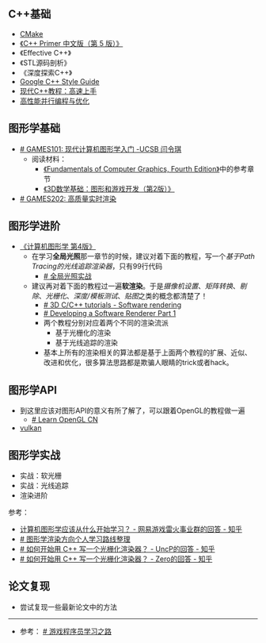 ## C++基础

- [CMake](https://github.com/ttroy50/cmake-examples)
- [《C++ Primer 中文版（第 5 版）》](../C++Primer5th/pdf/C++%20Primer%20中文版（第%205%20版）.pdf)
- 《Effective C++》
- 《STL源码剖析》
- 《深度探索C++》
- [Google C++ Style Guide](https://google.github.io/styleguide/cppguide.html)
- [现代C++教程：高速上手](https://changkun.de/modern-cpp/)
- [高性能并行编程与优化](https://github.com/parallel101/course)

## 图形学基础

- [# GAMES101: 现代计算机图形学入门 -UCSB 闫令琪](https://link.zhihu.com/?target=https%3A//sites.cs.ucsb.edu/~lingqi/teaching/games101.html)
  - 阅读材料：
    - [《Fundamentals of Computer Graphics, Fourth Edition》](./pdf/Fundamentals%20of%20Computer%20Graphics,%20Fourth%20Edition.pdf)中的参考章节
    - [《3D数学基础：图形和游戏开发（第2版）》](./pdf/3D数学基础：图形和游戏开发（第2版）.pdf)
- [# GAMES202: 高质量实时渲染](https://sites.cs.ucsb.edu/~lingqi/teaching/games202.html)

## 图形学进阶

- [《计算机图形学 第4版》](计算机图形学%20第4版.pdf)
  - 在学习**全局光照**那一章节的时候，建议对着下面的教程，写一个*基于Path Tracing的光线追踪渲染器*，只有99行代码
    - [# 全局光照实战](https://www.kevinbeason.com/smallpt/)
  - 建议再对着下面的教程过一遍**软渲染**。于是*摄像机设置*、*矩阵转换*、*剔除*、*光栅化*、*深度/模板测试*、*贴图*之类的概念都清楚了！
    - [# 3D C/C++ tutorials - Software rendering](https://link.zhihu.com/?target=http%3A//www.3dcpptutorials.sk/index.php%3Fid%3D15)
    - [# Developing a Software Renderer Part 1](https://link.zhihu.com/?target=https%3A//trenki2.github.io/blog/2017/06/06/developing-a-software-renderer-part1/)
    - 两个教程分别对应着两个不同的渲染流派
      - 基于光栅化的渲染
      - 基于光线追踪的渲染
    - 基本上所有的渲染相关的算法都是基于上面两个教程的扩展、近似、改进和优化，很多算法思路都是欺骗人眼睛的trick或者hack。

## 图形学API

- 到这里应该对图形API的意义有所了解了，可以跟着OpenGL的教程做一遍
  - [# Learn OpenGL CN](https://learnopengl-cn.github.io/)
- [vulkan](https://vulkan-tutorial.com/)

## 图形学实战

- 实战：软光栅
- 实战：光线追踪
- 渲染进阶

参考：

- [计算机图形学应该从什么开始学习？ - 网易游戏雷火事业群的回答 - 知乎](https://www.zhihu.com/question/349302834/answer/931378785)
- [# 图形学渲染方向个人学习路线整理](https://zhuanlan.zhihu.com/p/445343440)
- [# 如何开始用 C++ 写一个光栅化渲染器？ - UncP的回答 - 知乎](https://www.zhihu.com/question/24786878/answer/127484388)
- [# 如何开始用 C++ 写一个光栅化渲染器？ - Zero的回答 - 知乎](https://www.zhihu.com/question/24786878/answer/401447840)

## 论文复现

- 尝试复现一些最新论文中的方法

---

- 参考：
  [# 游戏程序员学习之路](https://miloyip.github.io/game-programmer/game-programmer-zh-cn.svg)
